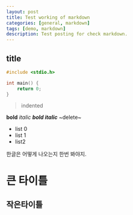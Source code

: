 ```yaml
---
layout: post
title: Test working of markdown
categories: [general, markdown]
tags: [demo, markdown]
description: Test posting for check markdown.
---
```


title
--------------------

```c
#include <stdio.h>

int main() {
	return 0;
}
```

> indented

**bold**
*italic*
***bold italic***
~delete~

- list 0
- list 1
- list2

한글은 어떻게 나오는지 한번 봐야지.

# 큰 타이틀

## 작은타이틀